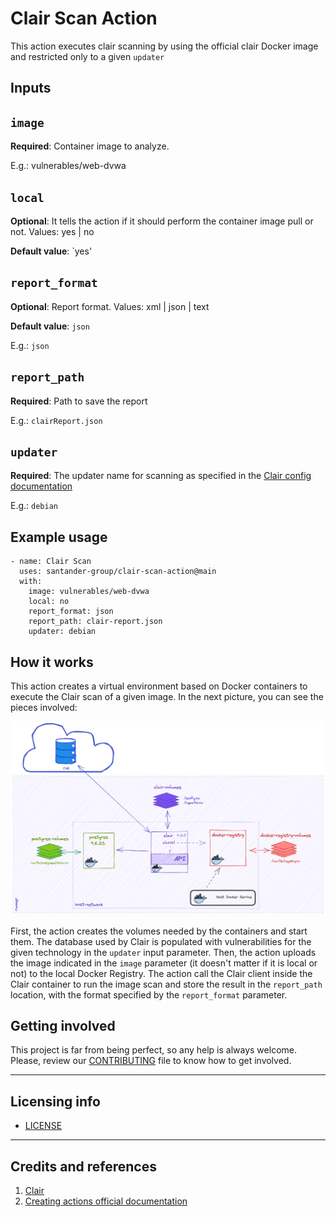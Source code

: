 # Clair Scan Action

This action executes clair scanning by using the official clair Docker image and
restricted only to a given `updater`

## Inputs

## `image`

**Required**: Container image to analyze.

E.g.: vulnerables/web-dvwa

## `local`

**Optional**: It tells the action if it should perform the container image pull
or not. Values: yes | no

**Default value**: `yes'

## `report_format`

**Optional**: Report format. Values: xml | json | text

**Default value**: `json`

E.g.: `json`

## `report_path`

**Required**: Path to save the report

E.g.: `clairReport.json`

## `updater`

**Required**: The updater name for scanning as specified in the
[Clair config documentation](https://github.com/quay/clair/blob/main/Documentation/reference/config.md#updaterssets)

E.g.: `debian`

## Example usage

    - name: Clair Scan
      uses: santander-group/clair-scan-action@main
      with:
        image: vulnerables/web-dvwa
        local: no
        report_format: json
        report_path: clair-report.json
        updater: debian

## How it works

This action creates a virtual environment based on Docker containers to execute
the Clair scan of a given image. In the next picture, you can see the pieces
involved:

![architecture](./images/clair-arch-4.2.0.png)

First, the action creates the volumes needed by the containers and start them.
The database used by Clair is populated with vulnerabilities for the given
technology in the `updater` input parameter. Then, the action uploads the image
indicated in the `image` parameter (it doesn't matter if it is local or not) to
the local Docker Registry. The action call the Clair client inside the Clair
container to run the image scan and store the result in the `report_path`
location, with the format specified by the `report_format` parameter.

## Getting involved

This project is far from being perfect, so any help is always welcome. Please,
review our [CONTRIBUTING](CONTRIBUTING.md) file to know how to get involved.

---

## Licensing info

* [LICENSE](LICENSE)

---

## Credits and references

1. [Clair](https://github.com/quay/clair)
2. [Creating actions official documentation](https://docs.github.com/en/actions/creating-actions)

